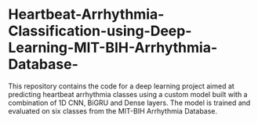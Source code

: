 # Heartbeat-Arrhythmia-Classification-using-Deep-Learning-MIT-BIH-Arrhythmia-Database-
This repository contains the code for a deep learning project aimed at predicting heartbeat arrhythmia classes using a custom model built with a combination of 1D CNN, BiGRU and Dense layers. The model is trained and evaluated on six classes from the MIT-BIH Arrhythmia Database.
